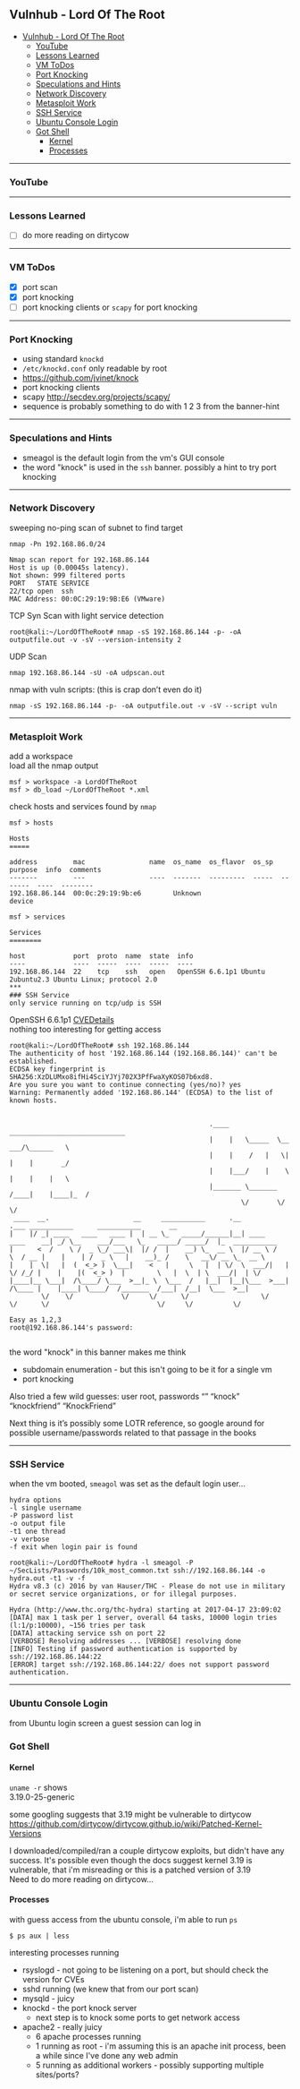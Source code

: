 ## Vulnhub - Lord Of The Root
<!-- TOC -->

- [Vulnhub - Lord Of The Root](#vulnhub---lord-of-the-root)
    - [YouTube](#youtube)
    - [Lessons Learned](#lessons-learned)
    - [VM ToDos](#vm-todos)
    - [Port Knocking](#port-knocking)
    - [Speculations and Hints](#speculations-and-hints)
    - [Network Discovery](#network-discovery)
    - [Metasploit Work](#metasploit-work)
    - [SSH Service](#ssh-service)
    - [Ubuntu Console Login](#ubuntu-console-login)
    - [Got Shell](#got-shell)
        - [Kernel](#kernel)
        - [Processes](#processes)

<!-- /TOC -->
***
### YouTube

***
### Lessons Learned
* [ ] do more reading on dirtycow

***
### VM ToDos
* [x] port scan  
* [x] port knocking 
* [ ] port knocking clients or `scapy` for port knocking

***
### Port Knocking
- using standard `knockd`  
- `/etc/knockd.conf` only readable by root
- <https://github.com/jvinet/knock>
- port knocking clients
- scapy <http://secdev.org/projects/scapy/>
- sequence is probably something to do with 1 2 3 from the banner-hint

***
### Speculations and Hints
* smeagol is the default login from the vm's GUI console
* the word "knock" is used in the `ssh` banner.  possibly a hint to try port knocking


***
### Network Discovery
sweeping no-ping scan of subnet to find target
```
nmap -Pn 192.168.86.0/24

Nmap scan report for 192.168.86.144
Host is up (0.00045s latency).
Not shown: 999 filtered ports
PORT   STATE SERVICE
22/tcp open  ssh
MAC Address: 00:0C:29:19:9B:E6 (VMware)
```
TCP Syn Scan with light service detection
```
root@kali:~/LordOfTheRoot# nmap -sS 192.168.86.144 -p- -oA outputfile.out -v -sV --version-intensity 2
```
UDP Scan
```
nmap 192.168.86.144 -sU -oA udpscan.out
```
nmap with vuln scripts: (this is crap don’t even do it)
```
nmap -sS 192.168.86.144 -p- -oA outputfile.out -v -sV --script vuln
```

***
### Metasploit Work
add a workspace  
load all the nmap output  
```
msf > workspace -a LordOfTheRoot
msf > db_load ~/LordOfTheRoot *.xml
```
check hosts and services found by `nmap`
```
msf > hosts

Hosts
=====

address         mac                name  os_name  os_flavor  os_sp  purpose  info  comments
-------         ---                ----  -------  ---------  -----  -------  ----  --------
192.168.86.144  00:0c:29:19:9b:e6        Unknown                    device         

msf > services

Services
========

host            port  proto  name  state  info
----            ----  -----  ----  -----  ----
192.168.86.144  22    tcp    ssh   open   OpenSSH 6.6.1p1 Ubuntu 2ubuntu2.3 Ubuntu Linux; protocol 2.0
***
### SSH Service
only service running on tcp/udp is SSH

```

OpenSSH 6.6.1p1
[CVEDetails]( https://www.cvedetails.com/vulnerability-list/vendor_id-97/product_id-585/version_id-188831/Openbsd-Openssh-6.6.html)   
nothing too interesting for getting access

```
root@kali:~/LordOfTheRoot# ssh 192.168.86.144
The authenticity of host '192.168.86.144 (192.168.86.144)' can't be established.
ECDSA key fingerprint is SHA256:XzDLUMxo8ifHi4SciYJYj702X3PfFwaXyKOS07b6xd8.
Are you sure you want to continue connecting (yes/no)? yes
Warning: Permanently added '192.168.86.144' (ECDSA) to the list of known hosts.


                                                  .____    _____________________________
                                                  |    |   \_____  \__    ___/\______   \
                                                  |    |    /   |   \|    |    |       _/
                                                  |    |___/    |    \    |    |    |   \
                                                  |_______ \_______  /____|    |____|_  /
                                                          \/       \/                 \/
 ____  __.                     __     ___________      .__                   .___ ___________      ___________       __
|    |/ _| ____   ____   ____ |  | __ \_   _____/______|__| ____   ____    __| _/ \__    ___/___   \_   _____/ _____/  |_  ___________
|      <  /    \ /  _ \_/ ___\|  |/ /  |    __) \_  __ \  |/ __ \ /    \  / __ |    |    | /  _ \   |    __)_ /    \   __\/ __ \_  __ \
|    |  \|   |  (  <_> )  \___|    <   |     \   |  | \/  \  ___/|   |  \/ /_/ |    |    |(  <_> )  |        \   |  \  | \  ___/|  | \/
|____|__ \___|  /\____/ \___  >__|_ \  \___  /   |__|  |__|\___  >___|  /\____ |    |____| \____/  /_______  /___|  /__|  \___  >__|
        \/    \/            \/     \/      \/                  \/     \/      \/                           \/     \/          \/

Easy as 1,2,3
root@192.168.86.144's password: 


```

the word "knock" in this banner makes me think
* subdomain enumeration - but this isn't going to be it for a single vm
* port knocking 

Also tried a few wild guesses: user root, passwords “” “knock” “knockfriend” “KnockFriend”  

Next thing is it’s possibly some LOTR reference, so google around for possible username/passwords related to that passage in the books  

***
### SSH Service

when the vm booted, `smeagol` was set as the default login user…

```
hydra options
-l single username
-P password list
-o output file
-t1 one thread
-v verbose
-f exit when login pair is found

root@kali:~/LordOfTheRoot# hydra -l smeagol -P ~/SecLists/Passwords/10k_most_common.txt ssh://192.168.86.144 -o hydra.out -t1 -v -f
Hydra v8.3 (c) 2016 by van Hauser/THC - Please do not use in military or secret service organizations, or for illegal purposes.

Hydra (http://www.thc.org/thc-hydra) starting at 2017-04-17 23:09:02
[DATA] max 1 task per 1 server, overall 64 tasks, 10000 login tries (l:1/p:10000), ~156 tries per task
[DATA] attacking service ssh on port 22
[VERBOSE] Resolving addresses ... [VERBOSE] resolving done
[INFO] Testing if password authentication is supported by ssh://192.168.86.144:22
[ERROR] target ssh://192.168.86.144:22/ does not support password authentication.
```

***
### Ubuntu Console Login
from Ubuntu login screen a guest session can log in

### Got Shell

#### Kernel
`uname -r` shows  
3.19.0-25-generic

some googling suggests that 3.19 might be vulnerable to dirtycow
<https://github.com/dirtycow/dirtycow.github.io/wiki/Patched-Kernel-Versions>

I downloaded/compiled/ran a couple dirtycow exploits, but didn't have any success.  It's possible even though the docs suggest kernel 3.19 is vulnerable, that i'm misreading or this is a patched version of 3.19  
Need to do more reading on dirtycow...

#### Processes
with guess access from the ubuntu console, i'm able to run `ps`
```
$ ps aux | less
```
interesting processes running 
- rsyslogd - not going to be listening on a port, but should check the version for CVEs
- sshd running (we knew that from our port scan)
- mysqld - juicy
- knockd - the port knock server
    - next step is to knock some ports to get network access
- apache2 - really juicy
   - 6 apache processes running  
   - 1 running as root - i'm assuming this is an apache init process, been a while since I've done any web admin
   - 5 running as additional workers - possibly supporting multiple sites/ports?

